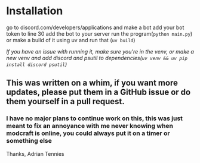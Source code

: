 # Installation
go to discord.com/developers/applications and make a bot
add your bot token to line 30
add the bot to your server
run the program(`python main.py`) or make a build of it using uv and run that (`uv build`)

*If you have an issue with running it, make sure you're in the venv, or make a new venv and add discord and psutil to dependencies(`uv venv && uv pip install discord psutil`)*

## This was written on a whim, if you want more updates, please put them in a GitHub issue or do them yourself in a pull request.
### I have no major plans to continue work on this, this was just meant to fix an annoyance with me never knowing when modcraft is online, you could always put it on a timer or something else

Thanks, Adrian Tennies